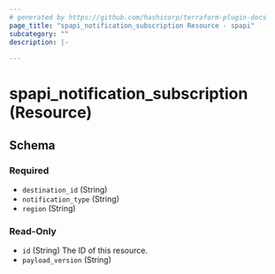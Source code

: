 ```yaml
---
# generated by https://github.com/hashicorp/terraform-plugin-docs
page_title: "spapi_notification_subscription Resource - spapi"
subcategory: ""
description: |-
  
---
```


# spapi_notification_subscription (Resource)





<!-- schema generated by tfplugindocs -->
## Schema

### Required

- `destination_id` (String)
- `notification_type` (String)
- `region` (String)

### Read-Only

- `id` (String) The ID of this resource.
- `payload_version` (String)

